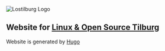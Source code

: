 ![Lostilburg Logo][hugo]

## Website for [Linux & Open Source Tilburg][lostilburg]
Website is generated by [Hugo][hugo]


[logo]: https://lostilburg.nl/img/lostilburg.png
[lostilburg]: https://lostilburg.nl
[hugo]: https://gohugo.io/
